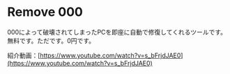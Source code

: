 # Remove 000
000によって破壊されてしまったPCを即座に自動で修復してくれるツールです。  
無料です。ただです。0円です。

紹介動画：[https://www.youtube.com/watch?v=s_bFrjdJAE0](https://www.youtube.com/watch?v=s_bFrjdJAE0)
